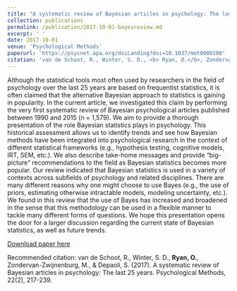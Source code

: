 ```yaml
---
title: "A systematic review of Bayesian articles in psychology: The last 25 years."
collection: publications
permalink: /publication/2017-10-01-bayesreview.md
excerpt: ' '
date: 2017-10-01
venue: 'Psychological Methods'
paperurl: 'https://psycnet.apa.org/doiLanding?doi=10.1037/met0000100'
citation: 'van de Schoot, R., Winter, S. D., <b> Ryan, O.</b>, Zondervan-Zwijnenburg, M., & Depaoli, S. (2017). A systematic review of Bayesian articles in psychology: The last 25 years. Psychological Methods, 22(2), 217-239.'
---
```


Although the statistical tools most often used by researchers in the field of psychology over the last 25 years are based on frequentist statistics, it is often claimed that the alternative Bayesian approach to statistics is gaining in popularity. In the current article, we investigated this claim by performing the very first systematic review of Bayesian psychological articles published between 1990 and 2015 (n = 1,579). We aim to provide a thorough presentation of the role Bayesian statistics plays in psychology. This historical assessment allows us to identify trends and see how Bayesian methods have been integrated into psychological research in the context of different statistical frameworks (e.g., hypothesis testing, cognitive models, IRT, SEM, etc.). We also describe take-home messages and provide “big-picture” recommendations to the field as Bayesian statistics becomes more popular. Our review indicated that Bayesian statistics is used in a variety of contexts across subfields of psychology and related disciplines. There are many different reasons why one might choose to use Bayes (e.g., the use of priors, estimating otherwise intractable models, modeling uncertainty, etc.). We found in this review that the use of Bayes has increased and broadened in the sense that this methodology can be used in a flexible manner to tackle many different forms of questions. We hope this presentation opens the door for a larger discussion regarding the current state of Bayesian statistics, as well as future trends.

[Download paper here](https://psycnet.apa.org/doiLanding?doi=10.1037/met0000100)

Recommended citation: van de Schoot, R., Winter, S. D., **Ryan, O.**, Zondervan-Zwijnenburg, M., & Depaoli, S. (2017). A systematic review of Bayesian articles in psychology: The last 25 years. Psychological Methods, 22(2), 217-239.
